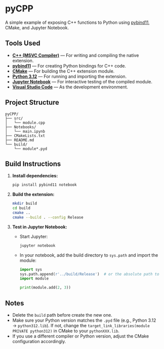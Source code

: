 # pyCPP

A simple example of exposing C++ functions to Python using [pybind11](https://github.com/pybind/pybind11), CMake, and Jupyter Notebook.

## Tools Used

- **[C++ (MSVC Compiler)](https://github.com/bycloudai/InstallVSBuildToolsWindows)** — For writing and compiling the native extension.
- **[pybind11](https://github.com/pybind/pybind11)** — For creating Python bindings for C++ code.
- **[CMake](https://cmake.org/)** — For building the C++ extension module.
- **[Python 3.12](https://www.python.org/)** — For running and importing the extension.
- **[Jupyter Notebook](https://jupyter.org/)** — For interactive testing of the compiled module.
- **[Visual Studio Code](https://code.visualstudio.com/)** — As the development environment.

## Project Structure

```
pyCPP/
├── src/
│   └── module.cpp
├── Notebooks/
│   └── main.ipynb
├── CMakeLists.txt
├── README.md
└── build/
    └── module*.pyd
```

## Build Instructions

1. **Install dependencies:**
    ```sh
    pip install pybind11 notebook
    ```

2. **Build the extension:**
    ```sh
    mkdir build
    cd build
    cmake ..
    cmake --build . --config Release
    ```

3. **Test in Jupyter Notebook:**
    - Start Jupyter:
      ```sh
      jupyter notebook
      ```
    - In your notebook, add the build directory to `sys.path` and import the module:
      ```python
      import sys
      sys.path.append(r'../build/Release')  # or the absolute path to your build output
      import module

      print(module.add(2, 3))
      ```

## Notes

- Delete the `build` path before create the new one. 
- Make sure your Python version matches the `.pyd` file (e.g., Python 3.12 → `python312.lib`). If not, change the `target_link_libraries(module PRIVATE python312)` in CMake to your `pythonXXX.lib`.  
- If you use a different compiler or Python version, adjust the CMake configuration accordingly.